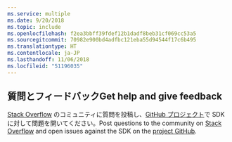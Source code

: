 ```yaml
---
ms.service: multiple
ms.date: 9/20/2018
ms.topic: include
ms.openlocfilehash: f2ea3bbff39fdef12b1dadf8beb31cf069cc53a5
ms.sourcegitcommit: 70982e900bd4adfbc121eba55d94544f17c6b495
ms.translationtype: HT
ms.contentlocale: ja-JP
ms.lasthandoff: 11/06/2018
ms.locfileid: "51196035"
---
```

## <a name="get-help-and-give-feedback"></a><span data-ttu-id="6cdb6-101">質問とフィードバック</span><span class="sxs-lookup"><span data-stu-id="6cdb6-101">Get help and give feedback</span></span>

<span data-ttu-id="6cdb6-102">[Stack Overflow](http://stackoverflow.com/questions/tagged/azure-sdk-.net) のコミュニティに質問を投稿し、[GitHub プロジェクト](https://github.com/Azure/azure-sdk-for-net)で SDK に対して問題を開いてください。</span><span class="sxs-lookup"><span data-stu-id="6cdb6-102">Post questions to the community on [Stack Overflow](http://stackoverflow.com/questions/tagged/azure-sdk-.net) and open issues against the SDK on the [project GitHub](https://github.com/Azure/azure-sdk-for-net).</span></span>